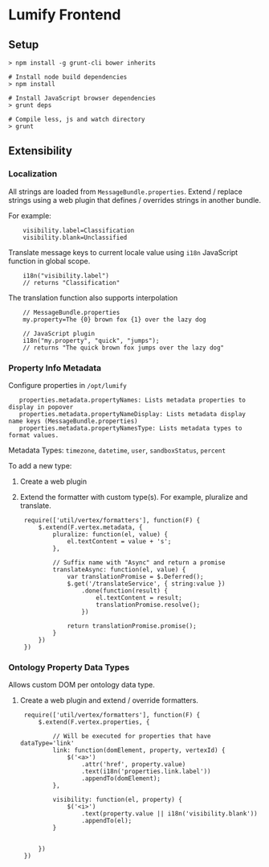 # Lumify Frontend

## Setup

    > npm install -g grunt-cli bower inherits

    # Install node build dependencies
    > npm install

    # Install JavaScript browser dependencies
    > grunt deps

    # Compile less, js and watch directory
    > grunt

## Extensibility

### Localization

All strings are loaded from `MessageBundle.properties`. Extend / replace strings using a web plugin that defines / overrides strings in another bundle.

For example:
        
        visibility.label=Classification
        visibility.blank=Unclassified

Translate message keys to current locale value using `i18n` JavaScript function in global scope.

        i18n("visibility.label")
        // returns "Classification"

The translation function also supports interpolation

        // MessageBundle.properties
        my.property=The {0} brown fox {1} over the lazy dog

        // JavaScript plugin
        i18n("my.property", "quick", "jumps");
        // returns "The quick brown fox jumps over the lazy dog"

### Property Info Metadata

Configure properties in `/opt/lumify`


       properties.metadata.propertyNames: Lists metadata properties to display in popover
       properties.metadata.propertyNameDisplay: Lists metadata display name keys (MessageBundle.properties)
       properties.metadata.propertyNamesType: Lists metadata types to format values.

Metadata Types: `timezone`, `datetime`, `user`, `sandboxStatus`, `percent`

To add a new type:

1. Create a web plugin
2. Extend the formatter with custom type(s). For example, pluralize and translate. 

        require(['util/vertex/formatters'], function(F) {
            $.extend(F.vertex.metadata, {
                pluralize: function(el, value) {
                    el.textContent = value + 's';
                },

                // Suffix name with "Async" and return a promise
                translateAsync: function(el, value) {
                    var translationPromise = $.Deferred();
                    $.get('/translateService', { string:value })
                        .done(function(result) {
                            el.textContent = result;
                            translationPromise.resolve();
                        })

                    return translationPromise.promise();
                }
            })
        })


### Ontology Property Data Types

Allows custom DOM per ontology data type.

1. Create a web plugin and extend / override formatters.

        require(['util/vertex/formatters'], function(F) {
            $.extend(F.vertex.properties, {

                // Will be executed for properties that have dataType='link'
                link: function(domElement, property, vertexId) {
                    $('<a>')
                        .attr('href', property.value)
                        .text(i18n('properties.link.label'))
                        .appendTo(domElement);
                },

                visibility: function(el, property) {
                    $('<i>')
                        .text(property.value || i18n('visibility.blank'))
                        .appendTo(el);
                }


            })
        })

